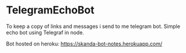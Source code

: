 # TelegramEchoBot
To keep a copy of links and messages i send to me telegram bot.
Simple echo bot using Telegraf in node.

Bot hosted on heroku:
https://skanda-bot-notes.herokuapp.com/